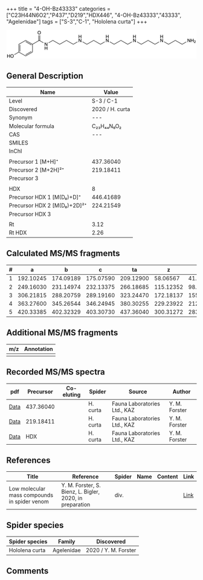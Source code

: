 +++
title = "4-OH-Bz43333"
categories = ["C23H44N6O2","P437","D219","HDX446",
"4-OH-Bz43333","43333",
"Agelenidae"]
tags = ["S-3","C-1",
"Hololena curta"]
+++

![](/img/4-OH-Bz43333.png)

## General Description

| Name                       | Value              |
|----------------------------|--------------------|
| Level                      | S-3 / C-1          |
| Discovered                 | 2020 / H. curta  |
| Synonym                    | ---                |
| Molecular formula          | C₂₃H₄₄N₆O₂                   |
| CAS                        | ---                |
| SMILES |   |
| InChI  |   |
|                            |                    |
| Precursor 1 [M+H]⁺          | 437.36040        |
| Precursor 2 [M+2H]²⁺        | 219.18411        |
| Precursor 3                 |                  |
|                             |                  |
| HDX                         | 8                |
| Precursor HDX 1 [M(D₈)+D]⁺   | 446.41689        |
| Precursor HDX 2 [M(D₈)+2D]²⁺ | 224.21549        |
| Precursor HDX 3                           |                    |
|                           |                    |
| Rt                         | 3.12                   |
| Rt HDX                     | 2.26                   |

## Calculated MS/MS fragments

| # | a         | b         | c         | ta        | z         | y         | tz        |
|---|-----------|-----------|-----------|-----------|-----------|-----------|-----------|
| 1 | 192.10245 | 174.09189 | 175.07590 | 209.12900 | 58.06567 | 41.03912 | 75.09222 |
| 2 | 249.16030 | 231.14974 | 232.13375 | 266.18685 | 115.12352 | 98.09697 | 132.15007 |
| 3 | 306.21815 | 288.20759 | 289.19160 | 323.24470 | 172.18137 | 155.15482 | 189.20792 |
| 4 | 363.27600 | 345.26544 | 346.24945 | 380.30255 | 229.23922 | 212.21267 | 246.26577 |
| 5 | 420.33385 | 402.32329 | 403.30730 | 437.36040 | 300.31272 | 283.28617 | 317.33927 |

## Additional MS/MS fragments

| m/z | Annotation |
|-----|------------|
|     |            |

## Recorded MS/MS spectra

| pdf                                             | Precursor | Co-eluting | Spider      | Source                       | Author        |
|-------------------------------------------------|-----------|------------|-------------|------------------------------|---------------|
| [Data](/pdf/H-curta/437_4-OH-Bz43333_Hc.pdf) | 437.36040 |           | H. curta | Fauna Laboratories Ltd., KAZ | Y. M. Forster |
| [Data](/pdf/H-curta/437_4-OH-Bz43333_Hc_2.pdf) | 219.18411 |           | H. curta | Fauna Laboratories Ltd., KAZ | Y. M. Forster |
| [Data](/pdf/H-curta/437_4-OH-Bz43333_Hc_HDX.pdf) | HDX|           | H. curta | Fauna Laboratories Ltd., KAZ | Y. M. Forster |


## References

| Title | Reference | Spider | Name | Content | Link |
|-------|-----------|--------|------|---------|------|
| Low molecular mass compounds in spider venom      | Y. M. Forster, S. Bienz, L. Bigler, 2020, in preparation          | div.       |   |   | [Link](unknown) |

## Spider species

| Spider species     | Family     | Discovered           |
|--------------------|------------|----------------------|
| Hololena curta | Agelenidae | 2020 / Y. M. Forster |


## Comments